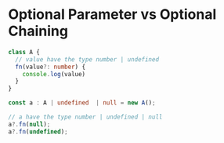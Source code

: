 # Optional Parameter vs Optional Chaining
```ts
class A {
  // value have the type number | undefined
  fn(value?: number) {
    console.log(value)
  }
}

const a : A | undefined  | null = new A();

// a have the type number | undefined | null
a?.fn(null);
a?.fn(undefined);
```